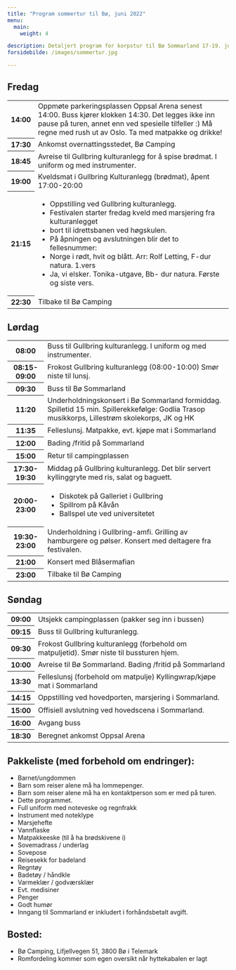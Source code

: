 ```yaml
---
title: "Program sommertur til Bø, juni 2022"
menu:
  main:
    weight: 4

description: Detaljert program for korpstur til Bø Sommarland 17-19. juni 2022
forsidebilde: /images/sommertur.jpg

---
```


## Fredag

<table>
<tr><th>14:00</th><td>	Oppmøte parkeringsplassen Oppsal Arena senest 14:00. Buss kjører klokken 14:30. Det legges ikke inn pause på turen, annet enn ved spesielle tilfeller :) Må regne med rush ut av Oslo. Ta med matpakke og drikke!
</td>
<tr><th>17:30</th><td>	Ankomst overnattingsstedet, Bø Camping
</td>
<tr><th>18:45</th><td>	Avreise til Gullbring kulturanlegg for å spise brødmat. I uniform og med instrumenter.
</td>
<tr><th>19:00</th><td>	Kveldsmat i Gullbring Kulturanlegg (brødmat), åpent 17:00-20:00
</td>
<tr><th>21:15</th><td>	
<ul>
 <li>Oppstilling ved Gullbring kulturanlegg.
 <li>Festivalen starter fredag kveld med marsjering fra kulturanlegget
 <li>bort til idrettsbanen ved høgskulen.
 <li>På åpningen og avslutningen blir det to fellesnummer:
 <li>Norge i rødt, hvit og blått. Arr: Rolf Letting, F-dur natura. 1.vers
 <li>Ja, vi elsker. Tonika-utgave, Bb- dur natura. Første og siste vers.
</li>
</td>
<tr><th>22:30</th><td>	Tilbake til Bø Camping
</td>
</table>
	
## Lørdag
<table>
<tr><th>08:00</th><td>	Buss til Gullbring kulturanlegg. I uniform og med instrumenter.</td>
<tr><th>08:15-09:00</th><td>	Frokost Gullbring kulturanlegg (08:00-10:00) Smør niste til lunsj.</td>
<tr><th>09:30</th><td>	Buss til Bø Sommarland</td>
<tr><th>11:20</th><td>	Underholdningskonsert i Bø Sommarland formiddag. Spilletid 15 min. Spillerekkefølge: Godlia Trasop musikkorps, Lillestrøm skolekorps, JK og HK</td>
<tr><th>11:35</th><td>	Felleslunsj. Matpakke, evt. kjøpe mat i Sommarland</td>
<tr><th>12:00</th><td>	Bading /fritid på Sommarland</td>
<tr><th>15:00</th><td>	Retur til campingplassen</td>
<tr><th>17:30-19:30</th><td>	Middag på Gullbring kulturanlegg. Det blir servert kyllinggryte med ris, salat og baguett. </td>
<tr><th>20:00-23:00</th><td>	
<ul>
<li>Diskotek på Galleriet i Gullbring
<li>Spillrom på Kåvån
<li>Ballspel ute ved universitetet
</ul>
</td>
<tr><th>19:30-23:00</th><td>	Underholdning i Gullbring-amfi. Grilling av hamburgere og pølser. Konsert med deltagere fra festivalen.</td>
<tr><th>21:00</th><td>	Konsert med Blåsermafian</td>
<tr><th>23:00</th><td>	Tilbake til Bø Camping</td>
</table>	

## Søndag
<table>
<tr><th>09:00</th><td>	Utsjekk campingplassen (pakker seg inn i bussen)</td>
<tr><th>09:15</th><td>	Buss til Gullbring kulturanlegg. </td>
<tr><th>09:30</th><td>	Frokost Gullbring kulturanlegg (forbehold om matpuljetid). Smør niste til bussturen hjem. </td>
<tr><th>10:00</th><td>	Avreise til Bø Sommarland. Bading /fritid på Sommarland</td>
<tr><th>13:30</th><td>	Felleslunsj (forbehold om matpulje) Kyllingwrap/kjøpe mat i Sommarland</td>
<tr><th>14:15</th><td>	Oppstilling ved hovedporten, marsjering i Sommarland.</td>
<tr><th>15:00</th><td>	Offisiell avslutning ved hovedscena i Sommarland.</td>
<tr><th>16:00</th><td>	Avgang buss</td>
<tr><th>18:30</th><td>	Beregnet ankomst Oppsal Arena</td>
</table>

## Pakkeliste (med forbehold om endringer):

* Barnet/ungdommen
* Barn som reiser alene må ha lommepenger.
* Barn som reiser alene må ha en kontaktperson som er med på turen.
* Dette programmet.
* Full uniform med noteveske og regnfrakk
* Instrument med noteklype
* Marsjehefte
* Vannflaske
* Matpakkeeske (til å ha brødskivene i)
* Sovemadrass / underlag
* Sovepose
* Reisesekk for badeland
* Regntøy
* Badetøy / håndkle
* Varmeklær / godværsklær
* Evt. medisiner
* Penger
* Godt humør
* Inngang til Sommarland er inkludert i forhåndsbetalt avgift.

## Bosted:
* Bø Camping, Lifjellvegen 51, 3800 Bø i Telemark
* Romfordeling kommer som egen oversikt når hyttekabalen er lagt

